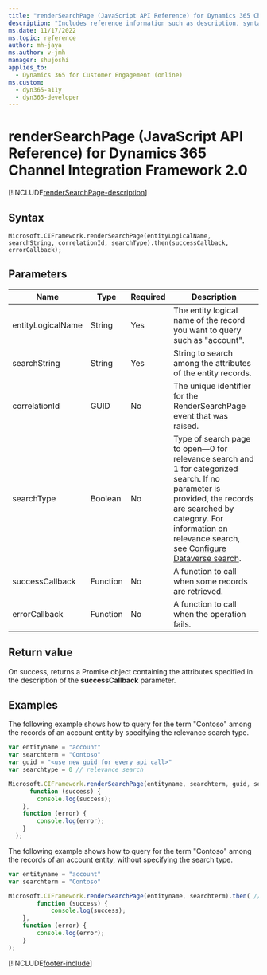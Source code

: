 ```yaml
---
title: "renderSearchPage (JavaScript API Reference) for Dynamics 365 Channel Integration Framework 2.0| MicrosoftDocs"
description: "Includes reference information such as description, syntax, and parameters for the renderSearchPage method in JavaScript API Reference for Dynamics 365 Channel Integration Framework 2.0."
ms.date: 11/17/2022
ms.topic: reference
author: mh-jaya
ms.author: v-jmh
manager: shujoshi
applies_to: 
  - Dynamics 365 for Customer Engagement (online)
ms.custom: 
  - dyn365-a11y
  - dyn365-developer
---
```


# renderSearchPage (JavaScript API Reference) for Dynamics 365 Channel Integration Framework 2.0

[!INCLUDE[renderSearchPage-description](includes/renderSearchPage-description.md)] 

## Syntax

`Microsoft.CIFramework.renderSearchPage(entityLogicalName, searchString, correlationId, searchType).then(successCallback, errorCallback);`

## Parameters
| Name               | Type       | Required | Description                                       |
|-----------------   |----------  |----------|---------------------------------------------------|
| entityLogicalName  | String  | Yes | The entity logical name of the record you want to query such as "account". |
| searchString       | String     | Yes     | String to search among the attributes of the entity records. |
| correlationId      | GUID       | No      | The unique identifier for the RenderSearchPage event that was raised. |
| searchType         | Boolean    | No      | Type of search page to open&mdash;0 for relevance search and 1 for categorized search. If no parameter is provided, the records are searched by category. For information on relevance search, see [Configure Dataverse search](/power-platform/admin/configure-relevance-search-organization.md).|
| successCallback    | Function   | No       | A function to call when some records are retrieved. |
| errorCallback      | Function   | No       | A function to call when the operation fails.        |


## Return value
On success, returns a Promise object containing the attributes specified in the description of the **successCallback** parameter.

## Examples

The following example shows how to query for the term "Contoso" among the records of an account entity by specifying the relevance search type.

```JavaScript
var entityname = "account"
var searchterm = "Contoso"
var guid = "<use new guid for every api call>"
var searchtype = 0 // relevance search

Microsoft.CIFramework.renderSearchPage(entityname, searchterm, guid, searchtype).then(
      function (success) {
        console.log(success);
    },
    function (error) {
        console.log(error);
    }
  );
```

The following example shows how to query for the term "Contoso" among the records of an account entity, without specifying the search type.

```JavaScript
var entityname = "account"
var searchterm = "Contoso"

Microsoft.CIFramework.renderSearchPage(entityname, searchterm).then( // if search type is not passed, it defaults to categorized search
        function (success) {​​
            console.log(success);
    }​​,
    function (error) {​​
        console.log(error);
    }​​
);
```

[!INCLUDE[footer-include](../../../../../includes/footer-banner.md)]
